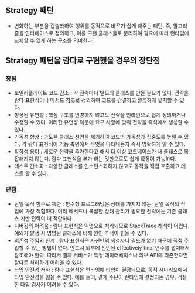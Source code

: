 ## Strategy 패턴

- 변화하는 부분을 캡슐화하여 행위를 동적으로 바꾸기 쉽게 해주는 패턴. 즉, 알고리즘을 인터페이스로 정의하고, 이를 구현 클래스들로 분리하여 필요에 따라 런타임에 교체할 수 있게 하는 구조를 의미한다.

## Strategy 패턴을 람다로 구현했을 경우의 장단점

### 장점

- 보일러플레이트 코드 감소 : 각 전략마다 별도의 클래스를 만들 필요가 없다. 전략을 람다 표현식이나 메서드 참조로 정의하여 코드를 간결하고 깔끔하게 유지할 수 있다.
- 향상된 유연성 : 핵심 구조를 변경하지 않고도 전략을 인라인으로 쉽게 정의하거나 수정할 수 있다. 이러한 유연성 덕분에 요구 사항에 맞춰 전략을 즉석에서 생성할 수 있다.
- 가독성 향상 : 과도한 클래스 선언을 제거하여 코드의 가독성과 집중도를 높일 수 있다. 각 람다 표현식이 기능 측면에서 무엇을 나타내는지 즉시 명확하게 알 수 있다.
- 확장성 용이 : 새로운 전략을 추가한다고 해서 더 이상 코드베이스가 새 클래스로 복잡해지지 않는다. 람다 표현식을 추가 하는 것만으로도 쉽게 확장이 가능하다.
- 테스트 간소화 : 다양한 클래스를 인스턴스화하지 않고도 동작을 직접 호출하고 테스트 할 수 있다.

### 단점

- 단일 목적 함수로 제한 : 함수형 프로그래밍은 상태를 가지지 않는, 단일 목적의 작업에 가장 적합하다. 여러 메서드나 복잡한 상태 관리가 필요한 전략에는 기존 클래스 기반 전략이 더 적합하다.
- 디버깅의 어려움 : 람다 표현식은 익명으로 처리되므로 StackTrace 해석이 어렵다. 예외가 발생 시 명명된 클래스에 비해 원인 추적이 힘들 수 있다.
- 의존성 주입의 한계 : 람다 표현식은 자신만의 생성자나 필드가 없기 때문에 직접 주입할 수 있는 방법이 없다. 반드시 외부에 선언된 effectively final 변수를 캡처해서 참조해야 한다. 따라서 결제 서비스가 특정 데이터베이스나 외부 API에 의존한다면 람다로 처리하기 어려울 수 있다.
- 타입 안전성 저하 : 람다 표현식은 런타임에 타입이 결정되므로, 동적 시나리오에서 타입 안전성을 잃을 수 있다. 예를 들어, 결제 수단이 런타임에 결정되는 경우, 적절한 타입 검사가 어려울 수 있다.
